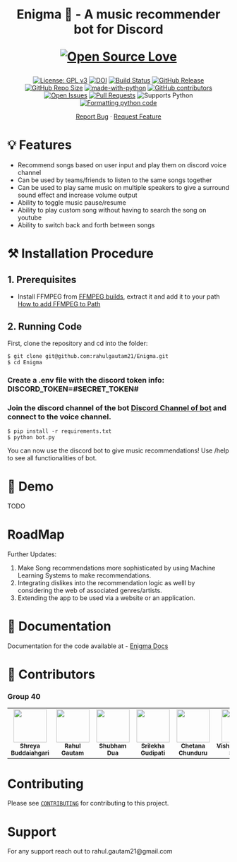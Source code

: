 <h1 align="center">
  Enigma 🤖 - A music recommender bot for Discord
  
 [![Open Source Love](https://badges.frapsoft.com/os/v3/open-source.png?v=103)](https://github.com/ellerbrock/open-source-badges/)
</h1>

<div align="center">

[![License: GPL v3](https://img.shields.io/badge/License-GPLv3-blue.svg)](https://www.gnu.org/licenses/gpl-3.0)
[![DOI](https://zenodo.org/badge/533639670.svg)](https://zenodo.org/badge/latestdoi/533639670)
[![Build Status](https://github.com/rahulgautam21/Enigma/actions/workflows/github-actions-build.yml/badge.svg)](https://github.com/rahulgautam21/Enigma/actions)
[![GitHub Release](https://img.shields.io/github/release/rahulgautam21/Enigma.svg)](https://github.com/rahulgautam21/Enigma/releases)
[![GitHub Repo Size](https://img.shields.io/github/repo-size/rahulgautam21/Enigma.svg)](https://img.shields.io/github/repo-size/rahulgautam21/Enigma.svg)
[![made-with-python](https://img.shields.io/badge/Made%20with-Python-1f425f.svg)](https://www.python.org/)
[![GitHub contributors](https://img.shields.io/github/contributors/rahulgautam21/Enigma)](https://github.com/rahulgautam21/Enigma/graphs/contributors)
[![Open Issues](https://img.shields.io/github/issues/rahulgautam21/Enigma)](https://github.com/rahulgautam21/Enigma/issues)
[![Pull Requests](https://img.shields.io/github/issues-pr/rahulgautam21/Enigma)](https://github.com/rahulgautam21/Enigma/pulls)
![Supports Python](https://img.shields.io/pypi/pyversions/pytest)
[![Formatting python code](https://github.com/rahulgautam21/Enigma/actions/workflows/code-formatter.yml/badge.svg)](https://github.com/rahulgautam21/Enigma/actions/workflows/code-formatter.yml)

</div>

<p align="center">
    <a href="https://github.com/rahulgautam21/Enigma/issues/new/choose">Report Bug</a>
    ·
    <a href="https://github.com/rahulgautam21/Enigma/issues/new/choose">Request Feature</a>
</p>

<h1> 💡 Features </h1>

<div>
<ul>
  <li>Recommend songs based on user input and play them on discord voice channel</li>
  <li>Can be used by teams/friends to listen to the same songs together</li>
  <li>Can be used to play same music on multiple speakers to give a surround sound effect and increase volume output</li>
  <li>Ability to toggle music pause/resume</li>
  <li>Ability to play custom song without having to search the song on youtube</li>
  <li>Ability to switch back and forth between songs</li>
</ul>
</div>
  
  
<h1> ⚒️ Installation Procedure </h1>


## 1. Prerequisites 

  * Install FFMPEG from [FFMPEG builds](https://www.gyan.dev/ffmpeg/builds), extract it and add it to your path [How to add FFMPEG to Path](https://www.thewindowsclub.com/how-to-install-ffmpeg-on-windows-10#:~:text=Add%20FFmpeg%20to%20Windows%20path%20using%20Environment%20variables&text=In%20the%20Environment%20Variables%20window,bin%5C%E2%80%9D%20and%20click%20OK.)

## 2. Running Code

First, clone the repository and cd into the folder:

```
$ git clone git@github.com:rahulgautam21/Enigma.git
$ cd Enigma
```

### Create a .env file with the discord token info: DISCORD_TOKEN=#SECRET_TOKEN#
### Join the discord channel of the bot [Discord Channel of bot](https://discord.com/channels/1017135653315686490/1017135653789646850) and connect to the voice channel.

```
$ pip install -r requirements.txt
$ python bot.py 
```

You can now use the discord bot to give music recommendations! Use /help to see all functionalities of bot.

<h1> 🚀 Demo </h1>

TODO

<h1> RoadMap </h1>

Further Updates:
1. Make Song recommendations more sophisticated by using Machine Learning Systems to make recommendations.
2. Integrating dislikes into the recommendation logic as welll by considering the web of associated genres/artists.
3. Extending the app to be used via a website or an application.


<h1>📖 Documentation</h1>

Documentation for the code available at - <a href="https://rahulgautam21.github.io/Enigma">Enigma Docs</a>  


<h1> 👥 Contributors <a name="Contributors"></a> </h1>

### Group 40

<table>
  <tr>
    <td align="center"><a href="https://github.com/ShreyaReddy17"><img src="https://avatars.githubusercontent.com/u/39979596?v=4" width="75px;" alt=""/><br /><sub><b>Shreya Buddaiahgari</b></sub></a></td>
    <td align="center"><a href="https://github.com/rahulgautam21"><img src="https://avatars.githubusercontent.com/u/12576405?s=400&v=4" width="75px;" alt=""/><br /><sub><b>Rahul Gautam</b></sub></a><br /></td>
    <td align="center"><a href="https://github.com/Shubhamdua02"><img src="https://avatars.githubusercontent.com/u/67901145?v=4" width="75px;" alt=""/><br /><sub><b>Shubham Dua</b></sub></a><br /></td>
    <td align="center"><a href="https://github.com/srilekha98"><img src="https://avatars.githubusercontent.com/u/20087273?v=4" width="75px;" alt=""/><br /><sub><b>Srilekha Gudipati</b></sub></a><br /></td>
    <td align="center"><a href="https://github.com/chetana-c"><img src="https://avatars.githubusercontent.com/u/57283645?v=4" width="75px;" alt=""/><br /><sub><b>Chetana Chunduru</b></sub></a><br /></td>
    <td align="center"><a href="https://github.com/VishwanathamSarika"><img src="https://avatars.githubusercontent.com/u/39979596?v=4" width="75px;" alt=""/><br /><sub><b>Vishwanatham Sarika</b></sub></a><br /></td>
  </tr>

</table>

<h1> Contributing </h1>

Please see [`CONTRIBUTING`](CONTRIBUTING.md) for contributing to this project.

<h1> Support </h1>
For any support reach out to rahul.gautam21@gmail.com
